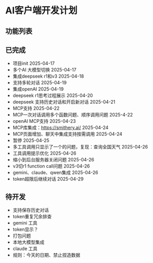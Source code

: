 # AI客户端开发计划

## 功能列表

## 已完成
- 项目init 2025-04-17
- 多个AI 大模型切换 2025-04-17
- 集成deepseek r1和v3 2025-04-18
- 支持多轮对话 2025-04-19
- 集成openAI 2025-04-19
- deepseek r1思考过程展示 2025-04-20
- deepseek 支持历史对话和开启新对话 2025-04-21
- MCP支持 2025-04-22
- MCP一次对话调用多个函数问题、顺序调用问题 2025-4-22
- openAI MCP支持 2025-04-23
- MCP库集成：https://smithery.ai/ 2025-04-24
- MCP页面增加、聊天中集成支持按需调用 2025-04-24
- 暂停 2025-04-25
- 多工具调用只显示了一个的问题，复现：查询全国天气 2025-04-26
- 工具调用提示优化 2025-04-26
- 缩小到后台服务器关闭问题 2025-04-26
- v3切r1 function call问题 2025-04-26
- gemini、claude、qwen集成 2025-04-26
- token超限后继续对话 2025-04-29

## 待开发
- 支持保存历史对话
- token重复冗余排查
- gemini 工具
- token显示？
- 打包问题
- 本地大模型集成
- claude 工具
- 规则：今天的日期、禁止捏造数据
